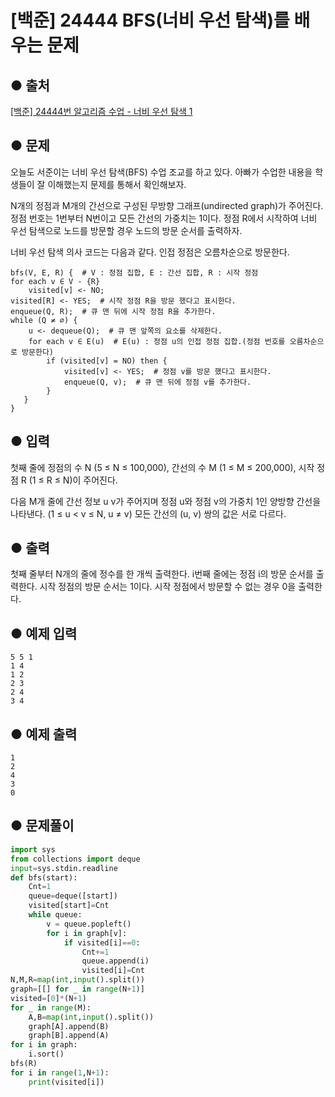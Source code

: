 # [백준] 24444 BFS(너비 우선 탐색)를 배우는 문제

## ● 출처
[[백준] 24444번 알고리즘 수업 - 너비 우선 탐색 1](https://www.acmicpc.net/problem/24444)  

## ● 문제
오늘도 서준이는 너비 우선 탐색(BFS) 수업 조교를 하고 있다. 아빠가 수업한 내용을 학생들이 잘 이해했는지 문제를 통해서 확인해보자.

N개의 정점과 M개의 간선으로 구성된 무방향 그래프(undirected graph)가 주어진다. 정점 번호는 1번부터 N번이고 모든 간선의 가중치는 1이다. 정점 R에서 시작하여 너비 우선 탐색으로 노드를 방문할 경우 노드의 방문 순서를 출력하자.

너비 우선 탐색 의사 코드는 다음과 같다. 인접 정점은 오름차순으로 방문한다.

    bfs(V, E, R) {  # V : 정점 집합, E : 간선 집합, R : 시작 정점
    for each v ∈ V - {R}
        visited[v] <- NO;
    visited[R] <- YES;  # 시작 정점 R을 방문 했다고 표시한다.
    enqueue(Q, R);  # 큐 맨 뒤에 시작 정점 R을 추가한다.
    while (Q ≠ ∅) {
        u <- dequeue(Q);  # 큐 맨 앞쪽의 요소를 삭제한다.
        for each v ∈ E(u)  # E(u) : 정점 u의 인접 정점 집합.(정점 번호를 오름차순으로 방문한다)
            if (visited[v] = NO) then {
                visited[v] <- YES;  # 정점 v를 방문 했다고 표시한다.
                enqueue(Q, v);  # 큐 맨 뒤에 정점 v를 추가한다.
            }
       }
    }

## ● 입력
첫째 줄에 정점의 수 N (5 ≤ N ≤ 100,000), 간선의 수 M (1 ≤ M ≤ 200,000), 시작 정점 R (1 ≤ R ≤ N)이 주어진다.

다음 M개 줄에 간선 정보 u v가 주어지며 정점 u와 정점 v의 가중치 1인 양방향 간선을 나타낸다. (1 ≤ u < v ≤ N, u ≠ v) 모든 간선의 (u, v) 쌍의 값은 서로 다르다.

## ● 출력
첫째 줄부터 N개의 줄에 정수를 한 개씩 출력한다. i번째 줄에는 정점 i의 방문 순서를 출력한다. 시작 정점의 방문 순서는 1이다. 시작 정점에서 방문할 수 없는 경우 0을 출력한다.

## ● 예제 입력
```
5 5 1
1 4
1 2
2 3
2 4
3 4
```

## ● 예제 출력
```
1
2
4
3
0
```

## ● 문제풀이
```python
import sys
from collections import deque
input=sys.stdin.readline
def bfs(start):
    Cnt=1
    queue=deque([start])
    visited[start]=Cnt
    while queue:
        v = queue.popleft()  
        for i in graph[v]:
            if visited[i]==0:
                Cnt+=1
                queue.append(i)
                visited[i]=Cnt
N,M,R=map(int,input().split())
graph=[[] for _ in range(N+1)]
visited=[0]*(N+1)
for _ in range(M):
    A,B=map(int,input().split())
    graph[A].append(B)
    graph[B].append(A)
for i in graph: 
    i.sort()
bfs(R)
for i in range(1,N+1):
    print(visited[i])
```
